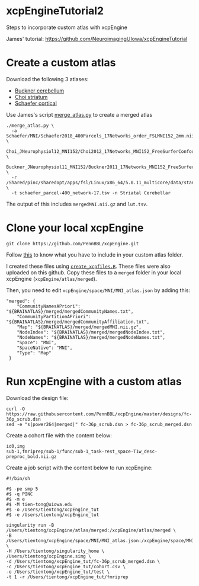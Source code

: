 # xcpEngineTutorial2
Steps to incorporate custom atlas with xcpEngine

James' tutorial: https://github.com/NeuroimagingUIowa/xcpEngineTutorial

# Create a custom atlas

Download the following 3 atlases:
  * [Buckner cerebellum](http://www.freesurfer.net/fswiki/CerebellumParcellation_Buckner2011)
  * [Choi striatum](https://surfer.nmr.mgh.harvard.edu/fswiki/StriatumParcellation_Choi2012)
  * [Schaefer cortical](https://github.com/ThomasYeoLab/CBIG/tree/master/stable_projects/brain_parcellation/Schaefer2018_LocalGlobal)

Use James's script [merge_atlas.py](https://github.com/NeuroimagingUIowa/xcpEngineTutorial2/blob/master/merge_atlas.py) to create a merged atlas

```
./merge_atlas.py \
  -a Schaefer/MNI/Schaefer2018_400Parcels_17Networks_order_FSLMNI152_2mm.nii.gz \
     Choi_JNeurophysiol12_MNI152/Choi2012_17Networks_MNI152_FreeSurferConformed1mm_LooseMask.nii.gz \
     Buckner_JNeurophysiol11_MNI152/Buckner2011_17Networks_MNI152_FreeSurferConformed1mm_LooseMask.nii.gz \
  -r /Shared/pinc/sharedopt/apps/fsl/Linux/x86_64/5.0.11_multicore/data/standard/MNI152_T1_2mm_brain.nii.gz \
  -t schaefer_parcel-400_network-17.tsv -n Striatal Cerebellar
```
The output of this includes `mergedMNI.nii.gz` and `lut.tsv`.

# Clone your local xcpEngine

```
git clone https://github.com/PennBBL/xcpEngine.git
```

Follow [this](https://github.com/PennBBL/xcpEngine/tree/master/atlas/schaefer400x17) to know what you have to include in your custom atlas folder.

I created these files using [`create_xcpfiles.R`](https://github.com/NeuroimagingUIowa/xcpEngineTutorial2/blob/master/create_xcpfiles.R). These files were also uploaded on this github. Copy these files to a `merged` folder in your local xcpEngine (`xcpEngine/atlas/merged`).

Then, you need to edit `xcpEngine/space/MNI/MNI_atlas.json` by adding this:

```
"merged": {
    "CommunityNamesAPriori": "${BRAINATLAS}/merged/mergedCommunityNames.txt",
    "CommunityPartitionAPriori": "${BRAINATLAS}/merged/mergedCommunityAffiliation.txt",
    "Map": "${BRAINATLAS}/merged/mergedMNI.nii.gz",
    "NodeIndex": "${BRAINATLAS}/merged/mergedNodeIndex.txt",
    "NodeNames": "${BRAINATLAS}/merged/mergedNodeNames.txt",
    "Space": "MNI",
    "SpaceNative": "MNI",
    "Type": "Map"
 }
```

# Run xcpEngine with a custom atlas

Download the design file:

```
curl -O https://raw.githubusercontent.com/PennBBL/xcpEngine/master/designs/fc-36p_scrub.dsn 
sed -e "s|power264|merged|" fc-36p_scrub.dsn > fc-36p_scrub_merged.dsn
```

Create a cohort file with the content below:

```
id0,img
sub-1,fmriprep/sub-1/func/sub-1_task-rest_space-T1w_desc-preproc_bold.nii.gz
```

Create a job script with the content below to run xcpEngine:

```
#!/bin/sh

#$ -pe smp 5
#$ -q PINC
#$ -m e
#$ -M tien-tong@uiowa.edu
#$ -o /Users/tientong/xcpEngine_tut
#$ -e /Users/tientong/xcpEngine_tut

singularity run -B /Users/tientong/xcpEngine/atlas/merged:/xcpEngine/atlas/merged \
-B /Users/tientong/xcpEngine/space/MNI/MNI_atlas.json:/xcpEngine/space/MNI/MNI_atlas.json \
-H /Users/tientong/singularity_home \
/Users/tientong/xcpEngine.simg \
-d /Users/tientong/xcpEngine_tut/fc-36p_scrub_merged.dsn \
-c /Users/tientong/xcpEngine_tut/cohort.csv \
-o /Users/tientong/xcpEngine_tut/test \
-t 1 -r /Users/tientong/xcpEngine_tut/fmriprep
```

